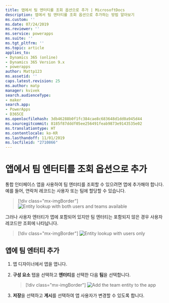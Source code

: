 ```yaml
---
title: 앱에서 팀 엔터티를 조회 옵션으로 추가 | MicrosoftDocs
description: 앱에서 팀 엔터티를 조회 옵션으로 추가하는 방법 알아보기
ms.custom: ''
ms.date: 07/24/2019
ms.reviewer: ''
ms.service: powerapps
ms.suite: ''
ms.tgt_pltfrm: ''
ms.topic: article
applies_to:
- Dynamics 365 (online)
- Dynamics 365 Version 9.x
- powerapps
author: Mattp123
ms.assetid: ''
caps.latest.revision: 25
ms.author: matp
manager: kvivek
search.audienceType:
- maker
search.app:
- PowerApps
- D365CE
ms.openlocfilehash: 3db46288b0f1fc384cae8c683648d1dd0a945d44
ms.sourcegitcommit: 8185f87dddf05ee256491feab9873e9143535e02
ms.translationtype: HT
ms.contentlocale: ko-KR
ms.lasthandoff: 11/01/2019
ms.locfileid: "2710866"
---
```

# <a name="add-the-team-entity-as-a-lookup-option-in-your-app"></a>앱에서 팀 엔터티를 조회 옵션으로 추가

통합 인터페이스 앱을 사용하여 팀 엔터티를 조회할 수 있으려면 앱에 추가해야 합니다. 예를 들어, 연락처 레코드는 사용자 또는 팀에 할당할 수 있습니다.  

> [!div class="mx-imgBorder"] 
> ![](media/entity-lookup-teams.png "Entity lookup with both users and teams available")

그러나 사용자 엔터티가 앱에 포함되어 있지만 팀 엔터티는 포함되지 않은 경우 사용자 레코드만 조회에 나타납니다. 

> [!div class="mx-imgBorder"] 
> ![](media/entity-lookup-user-only.png "Entity lookup with users only")

## <a name="add-the-team-entity-to-an-app"></a>앱에 팀 엔터티 추가

1. 앱 디자이너에서 앱을 엽니다. 
2. **구성 요소** 탭을 선택하고 **엔터티**를 선택한 다음 **팀**을 선택합니다.    

    > [!div class="mx-imgBorder"] 
    > ![](media/add-team-entity-app.png "Add the team entity to the app")

3. **저장**을 선택하고 **게시**를 선택하여 앱 사용자가 변경할 수 있도록 합니다.   

